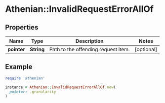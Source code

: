# Athenian::InvalidRequestErrorAllOf

## Properties

| Name | Type | Description | Notes |
| ---- | ---- | ----------- | ----- |
| **pointer** | **String** | Path to the offending request item. | [optional] |

## Example

```ruby
require 'athenian'

instance = Athenian::InvalidRequestErrorAllOf.new(
  pointer: .granularity
)
```

